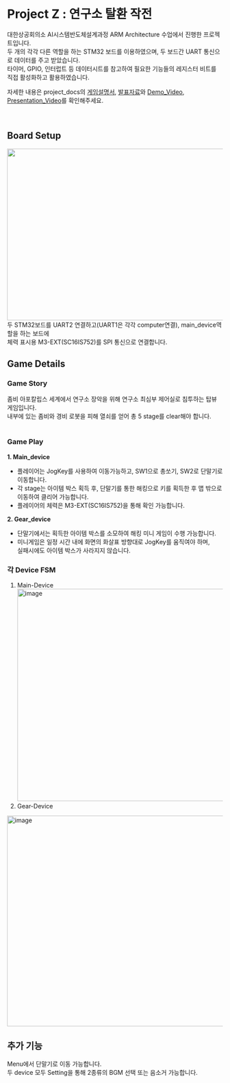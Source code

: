 # Project Z : 연구소 탈환 작전     

대한상공회의소 AI시스템반도체설계과정 ARM Architecture 수업에서 진행한 프로젝트입니다.  
두 개의 각각 다른 역할을 하는 STM32 보드를 이용하였으며, 두 보드간 UART 통신으로 데이터를 주고 받았습니다.  
타이머, GPIO, 인터럽트 등 데이터시트를 참고하여 필요한 기능들의 레지스터 비트를 직접 활성화하고 활용하였습니다.

자세한 내용은 project_docs의 [게임설명서](https://github.com/yjm020500/GameProject_ProjectZ/blob/main/project_docs/%EA%B2%8C%EC%9E%84%EC%84%A4%EB%AA%85%EC%84%9C_v1.pdf), [발표자료](https://github.com/yjm020500/GameProject_ProjectZ/blob/main/project_docs/%EB%B0%9C%ED%91%9C%EC%9E%90%EB%A3%8C.pdf)와 [Demo_Video](https://youtu.be/zRcErwAnme8), [Presentation_Video](https://youtu.be/sMCxMvsxzTI)를 확인해주세요.  

<br>

## Board Setup
<div align="center">
  <img width="1094" height="400" alt="image" src="https://github.com/user-attachments/assets/1c233831-d577-4426-96ce-31fc282e8614" />
</div>
두 STM32보드를 UART2 연결하고(UART1은 각각 computer연결), main_device역할을 하는 보드에  <br>
체력 표시용 M3-EXT(SC16IS752)를 SPI 통신으로 연결합니다.  

<br>

## Game Details
### Game Story  
좀비 아포칼립스 세계에서 연구소 장악을 위해 연구소 최심부 제어실로 침투하는 탑뷰 게임입니다.  
내부에 있는 좀비와 경비 로봇을 피해 열쇠를 얻어 총 5 stage를 clear해야 합니다.
<br>
<br>
### Game Play
**1. Main_device**  
  - 플레이어는 JogKey를 사용하여 이동가능하고, SW1으로 총쏘기, SW2로 단말기로 이동합니다.  
  - 각 stage는 아이템 박스 획득 후, 단말기를 통한 해킹으로 키를 획득한 후 맵 밖으로 이동하여 클리어 가능합니다.  
  - 플레이어의 체력은 M3-EXT(SC16IS752)을 통해 확인 가능합니다.  
  
**2. Gear_device**  
  - 단말기에서는 획득한 아이템 박스를 소모하여 해킹 미니 게임이 수행 가능합니다.  
  - 미니게임은 일정 시간 내에 화면의 화살표 방향대로 JogKey를 움직여야 하며,   
    실패시에도 아이템 박스가 사라지지 않습니다.

### 각 Device FSM
1. Main-Device<br>
   <img width="733" height="495" alt="image" src="https://github.com/user-attachments/assets/9269226a-3a40-4491-8643-35b89e9a1c36" />
2. Gear-Device
  <img width="763" height="491" alt="image" src="https://github.com/user-attachments/assets/554149b6-1e62-4bbe-ab9c-d08faf5c79ee" />


<br>

## 추가 기능
Menu에서 단말기로 이동 가능합니다.  
두 device 모두 Setting을 통해 2종류의 BGM 선택 또는 음소거 가능합니다.
